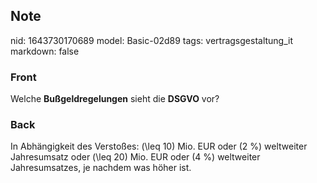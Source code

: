 ## Note
nid: 1643730170689
model: Basic-02d89
tags: vertragsgestaltung_it
markdown: false

### Front
Welche <b>Bußgeldregelungen</b> sieht die <b>DSGVO</b> vor?

### Back
In Abhängigkeit des Verstoßes: \(\leq 10\) Mio. EUR oder \(2 \%\) weltweiter Jahresumsatz oder \(\leq 20\) Mio. EUR oder \(4 \%\) weltweiter Jahresumsatzes, je nachdem was höher ist.
